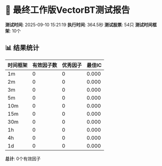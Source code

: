 # 🎯 最终工作版VectorBT测试报告

**测试时间**: 2025-09-10 15:21:19
**执行时间**: 364.5秒
**测试股票**: 54只
**测试时间框架**: 10个

## 📊 结果统计

| 时间框架 | 有效因子数 | 优秀因子 | 最佳IC |
|----------|------------|----------|--------|
| 1m | 0 | 0 | 0.000 |
| 2m | 0 | 0 | 0.000 |
| 3m | 0 | 0 | 0.000 |
| 5m | 0 | 0 | 0.000 |
| 10m | 0 | 0 | 0.000 |
| 15m | 0 | 0 | 0.000 |
| 30m | 0 | 0 | 0.000 |
| 1h | 0 | 0 | 0.000 |
| 4h | 0 | 0 | 0.000 |
| 1d | 0 | 0 | 0.000 |

**总计**: 0个有效因子
